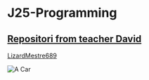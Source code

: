 # J25-Programming



## [Repositori from teacher David](https://github.com/d-prieto/J25-Programming)

[LizardMestre689](https://github.com/LizardMestre689/J25-Programming/blob/main/README.md)

![A Car](https://cdn.autobild.es/sites/navi.axelspringer.es/public/media/image/2022/05/delorean-alpha5-coche-regreso-futuro-convertido-deportivo-electrico-2716301.jpg?tf=3840x)
